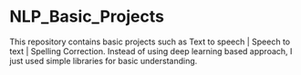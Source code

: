 # NLP_Basic_Projects
This repository contains basic projects such as Text to speech | Speech to text | Spelling Correction. 
Instead of using deep learning based approach, I just used simple libraries for basic understanding.

